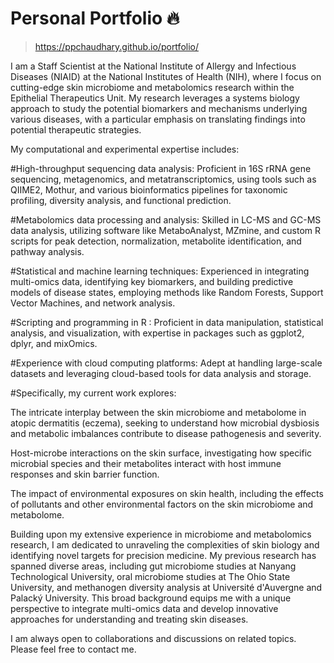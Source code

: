 # Personal Portfolio 🔥
> https://ppchaudhary.github.io/portfolio/


I am a Staff Scientist at the National Institute of Allergy and Infectious Diseases (NIAID) at the National Institutes of Health (NIH), where I focus on cutting-edge skin microbiome and metabolomics research within the Epithelial Therapeutics Unit. My research leverages a systems biology approach to study the potential biomarkers and mechanisms underlying various diseases, with a particular emphasis on translating findings into potential therapeutic strategies.

My computational and experimental expertise includes:

#High-throughput sequencing data analysis: 
Proficient in 16S rRNA gene sequencing, metagenomics, and metatranscriptomics, using tools such as QIIME2, Mothur, and various bioinformatics pipelines for taxonomic profiling, diversity analysis, and functional prediction.

#Metabolomics data processing and analysis: 
Skilled in LC-MS and GC-MS data analysis, utilizing software like MetaboAnalyst, MZmine, and custom R scripts for peak detection, normalization, metabolite identification, and pathway analysis.

#Statistical and machine learning techniques: 
Experienced in integrating multi-omics data, identifying key biomarkers, and building predictive models of disease states, employing methods like Random Forests, Support Vector Machines, and network analysis.

#Scripting and programming in R : 
Proficient in data manipulation, statistical analysis, and visualization, with expertise in packages such as ggplot2, dplyr, and mixOmics.

#Experience with cloud computing platforms: 
Adept at handling large-scale datasets and leveraging cloud-based tools for data analysis and storage.

#Specifically, my current work explores:

The intricate interplay between the skin microbiome and metabolome in atopic dermatitis (eczema), seeking to understand how microbial dysbiosis and metabolic imbalances contribute to disease pathogenesis and severity.

Host-microbe interactions on the skin surface, investigating how specific microbial species and their metabolites interact with host immune responses and skin barrier function.

The impact of environmental exposures on skin health, including the effects of pollutants and other environmental factors on the skin microbiome and metabolome.

Building upon my extensive experience in microbiome and metabolomics research, I am dedicated to unraveling the complexities of skin biology and identifying novel targets for precision medicine. My previous research has spanned diverse areas, including gut microbiome studies at Nanyang Technological University, oral microbiome studies at The Ohio State University, and methanogen diversity analysis at Université d'Auvergne and Palacký University. This broad background equips me with a unique perspective to integrate multi-omics data and develop innovative approaches for understanding and treating skin diseases.

I am always open to collaborations and discussions on related topics. Please feel free to contact me.